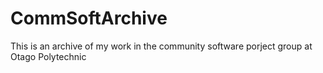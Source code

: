 # CommSoftArchive
This is an archive of my work in the community software porject group at Otago Polytechnic
